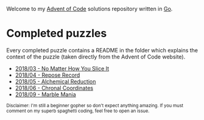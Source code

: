 Welcome to my [Advent of Code](https://adventofcode.com) solutions repository written in [Go](https://golang.org/).

# Completed puzzles

Every completed puzzle contains a README in the folder which explains the context of the puzzle (taken directly from the Advent of Code website).

* [2018/03 - No Matter How You Slice It](./2018/03)
* [2018/04 - Repose Record](./2018/04)
* [2018/05 - Alchemical Reduction](./2018/05)
* [2018/06 - Chronal Coordinates](./2018/06)
* [2018/09 - Marble Mania](./2018/09)

<sup>Disclaimer: I'm still a beginner gopher so don't expect anything amazing. If you must comment on my superb spaghetti coding, feel free to open an issue.</sup>
